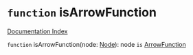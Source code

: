 # `function` isArrowFunction

[Documentation Index](../README.md)

`function` isArrowFunction(node: [Node](../private.interface.Node/README.md)): node `is` [ArrowFunction](../private.interface.ArrowFunction/README.md)
